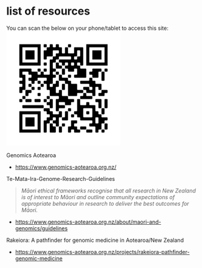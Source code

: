 # list of resources

You can scan the below on your phone/tablet to access this site:
![](frame.png)

Genomics Aotearoa
* https://www.genomics-aotearoa.org.nz/


Te-Mata-Ira-Genome-Research-Guidelines

> *Māori ethical frameworks recognise that all research in New Zealand is of interest to Māori and outline community expectations of appropriate behaviour in research to deliver the best outcomes for Māori.*

* https://www.genomics-aotearoa.org.nz/about/maori-and-genomics/guidelines


Rakeiora: A pathfinder for genomic medicine in Aotearoa/New Zealand

* https://www.genomics-aotearoa.org.nz/projects/rakeiora-pathfinder-genomic-medicine

